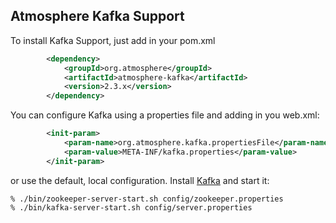## Atmosphere Kafka Support
To install Kafka Support, just add in your pom.xml

```xml
        <dependency>
            <groupId>org.atmosphere</groupId>
            <artifactId>atmosphere-kafka</artifactId>
            <version>2.3.x</version>
        </dependency>
```
You can configure Kafka using a properties file and adding in you web.xml:

```xml
        <init-param>
            <param-name>org.atmosphere.kafka.propertiesFile</param-name>
            <param-value>META-INF/kafka.properties</param-value>
        </init-param>
```

or use the default, local configuration. Install [Kafka](http://kafka.apache.org) and start it:

```bs
% ./bin/zookeeper-server-start.sh config/zookeeper.properties
% ./bin/kafka-server-start.sh config/server.properties
```
